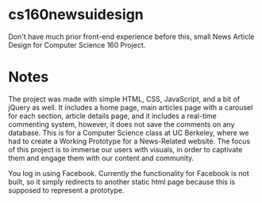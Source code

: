 # cs160newsuidesign
Don't have much prior front-end experience before this, small News Article Design for Computer Science 160 Project.

# Notes
The project was made with simple HTML, CSS, JavaScript, and a bit of jQuery as well. It includes a home page, main articles page with a carousel for each section, article details page, and it includes a real-time commenting system, however, it does not save the comments on any database. This is for a Computer Science class at UC Berkeley, where we had to create a Working Prototype for a News-Related website. The focus of this project is to immerse our users with visuals, in order to captivate them and engage them with our content and community. 

You log in using Facebook. Currently the functionality for Facebook is not built, so it simply redirects to another static html page because this is supposed to represent a prototype. 
